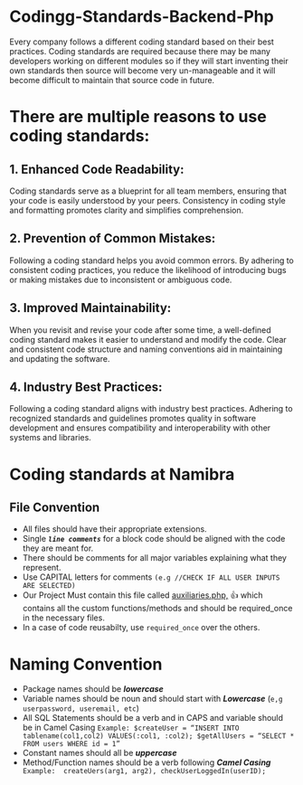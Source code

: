 # Codingg-Standards-Backend-Php
Every company follows a different coding standard based on their best practices. Coding standards are required because there may be many developers working on different modules so if they will start inventing their own standards then source will become very un-manageable and it will become difficult to maintain that source code in future.

# There are multiple reasons to use coding standards:

## 1. Enhanced Code Readability: 
Coding standards serve as a blueprint for all team members, ensuring that your code is easily understood by your peers. Consistency in coding style and formatting promotes clarity and simplifies comprehension.

## 2. Prevention of Common Mistakes: 
Following a coding standard helps you avoid common errors. By adhering to consistent coding practices, you reduce the likelihood of introducing bugs or making mistakes due to inconsistent or ambiguous code.

## 3. Improved Maintainability: 
When you revisit and revise your code after some time, a well-defined coding standard makes it easier to understand and modify the code. Clear and consistent code structure and naming conventions aid in maintaining and updating the software.

## 4. Industry Best Practices: 
Following a coding standard aligns with industry best practices. Adhering to recognized standards and guidelines promotes quality in software development and ensures compatibility and interoperability with other systems and libraries.

# Coding standards at Namibra
## File Convention
  + All files should have their appropriate extensions.
  + Single  ***`line comments`*** for a block code should be aligned with the code they are meant for. 
  + There should be comments for all major variables explaining what they represent.
  + Use CAPITAL letters for comments ``(e.g //CHECK IF ALL USER INPUTS ARE SELECTED)``
  + Our Project Must contain this file called [auxiliaries.php,](https://github.com/Namibra-Devs/AuxilliariesPHP.git) :+1: which contains all the custom functions/methods and should be required_once in the necessary files.
  + In a case of code reusabilty, use `required_once` over the others.

# Naming Convention
  + Package names should be ***lowercase***
  + Variable names should be noun and should start with ***Lowercase*** (`e,g userpassword, useremail, etc`)
  + All SQL Statements should be a verb and in CAPS and variable should be in Camel Casing
    `Example: $createUser = “INSERT INTO tablename(col1,col2) VALUES(:col1, :col2);
    $getAllUsers = “SELECT * FROM users WHERE id = 1”`
  + Constant names should all be ***uppercase***
  + Method/Function names should be a verb following ***Camel Casing*** 
   ` Example:  createUers(arg1, arg2), checkUserLoggedIn(userID);`
